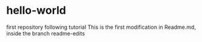 hello-world
===========

first repository following tutorial
This is the first modification in Readme.md, inside the branch readme-edits
